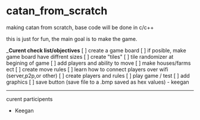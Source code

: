 # catan_from_scratch
making catan from scratch, base code will be done in c/c++

this is just for fun, the main goal is to make the game.



_______Curent check list/objectives______
[ ] create a game board
[ ] if posible, make game board have diffrent sizes
[ ] create "tiles" 
[ ] tile randomizer at begining of game
[ ]  add players and ability to move
[ ] make houses/farms ect
[ ] create move rules
[ ] learn how to connect players over wifi (server,p2p,or other)
[ ] create players and rules
[ ] play game / test
[ ] add graphics
[ ] save button (save file to a .bmp saved as hex values) - keegan 
____________________________________


curent participents
 - Keegan
 
